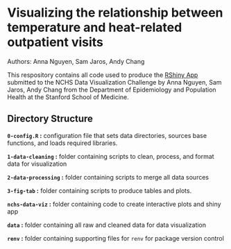 # Visualizing the relationship between temperature and heat-related outpatient visits

Authors: Anna Nguyen, Sam Jaros, Andy Chang

This respository contains all code used to produce the [RShiny App](https://annatnguyen.shinyapps.io/nchs-data-viz) submitted to the NCHS Data Visualization Challenge by Anna Nguyen, Sam Jaros, Andy Chang from the Department of Epidemiology and Population Health at the Stanford School of Medicine.

## Directory Structure

**`0-config.R` :** configuration file that sets data directories, sources base functions, and loads required libraries.

**`1-data-cleaning` :** folder containing scripts to clean, process, and format data for visualization

**`2-data-processing` :** folder containing scripts to merge all data sources

**`3-fig-tab` :** folder containing scripts to produce tables and plots.

**`nchs-data-viz` :** folder containing code to create interactive plots and shiny app

**`data` :** folder containing all raw and cleaned data for data visualization

**`renv` :** folder containing supporting files for `renv` for package version control

